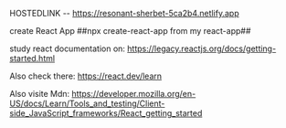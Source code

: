 HOSTEDLINK -- https://resonant-sherbet-5ca2b4.netlify.app 


create React App
##npx create-react-app from my react-app##

study react documentation on: https://legacy.reactjs.org/docs/getting-started.html

Also check there: https://react.dev/learn

Also visite Mdn: https://developer.mozilla.org/en-US/docs/Learn/Tools_and_testing/Client-side_JavaScript_frameworks/React_getting_started

